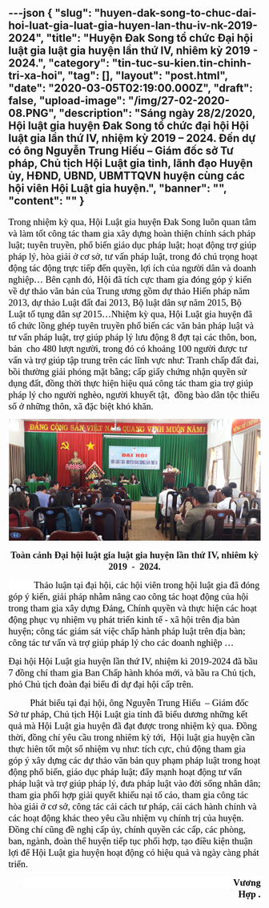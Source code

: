 ---json
{
    "slug": "huyen-dak-song-to-chuc-dai-hoi-luat-gia-luat-gia-huyen-lan-thu-iv-nk-2019-2024",
    "title": "Huyện Đak Song tổ chức Đại hội luật gia luật gia huyện lần thứ IV, nhiêm kỳ 2019  -  2024.",
    "category": "tin-tuc-su-kien.tin-chinh-tri-xa-hoi",
    "tag": [],
    "layout": "post.html",
    "date": "2020-03-05T02:19:00.000Z",
    "draft": false,
    "upload-image": "/img/27-02-2020-08.PNG",
    "description": "Sáng ngày 28/2/2020, Hội luật gia huyện Đak Song tổ chức đại hội Hội luật gia lần thứ IV, nhiệm kỳ 2019 – 2024. Đến dự có ông Nguyễn Trung Hiếu  – Giám đốc sở Tư pháp, Chủ tịch Hội Luật gia tỉnh, lãnh đạo Huyện ủy, HĐND, UBND, UBMTTQVN huyện cùng các hội viên Hội Luật gia huyện.",
    "banner": "",
    "__content__": ""
}
---
<p><span style="font-size:14.0pt"><span style="background-color:white"><span style="font-family:&quot;Times New Roman&quot;,serif"><span style="color:black">Trong nhiệm kỳ qua, Hội Luật gia huyện Đak Song lu&ocirc;n quan t&acirc;m v&agrave; l&agrave;m tốt c&ocirc;ng t&aacute;c tham gia x&acirc;y dựng ho&agrave;n thiện ch&iacute;nh s&aacute;ch ph&aacute;p luật; tuy&ecirc;n truyền, phổ biến gi&aacute;o dục ph&aacute;p luật; hoạt động trợ gi&uacute;p ph&aacute;p l&yacute;, h&ograve;a giải ở cơ sở, tư vấn ph&aacute;p luật, trong đ&oacute; ch&uacute; trọng hoạt động t&aacute;c động trực tiếp đến quyền, lợi &iacute;ch của người d&acirc;n v&agrave; doanh nghiệp&hellip; B&ecirc;n cạnh đ&oacute;, Hội đ&atilde; t&iacute;ch cực tham gia đ&oacute;ng g&oacute;p &yacute; kiến về dự thảo văn bản của Trung ương gồm dự thảo Hiến ph&aacute;p năm 2013, dự thảo Luật đất đai 2013, Bộ luật d&acirc;n sự năm 2015, Bộ Luật tố tụng d&acirc;n sự 2015&hellip;Nhiệm kỳ qua, Hội Luật gia huyện đ&atilde; tổ chức lồng gh&eacute;p tuy&ecirc;n truyền phổ biến c&aacute;c văn bản ph&aacute;p luật v&agrave; tư vấn ph&aacute;p luật, trợ gi&uacute;p ph&aacute;p l&yacute; lưu động 8 đợt tại c&aacute;c th&ocirc;n, bon, bản &nbsp;cho 480 lượt người, trong đ&oacute; c&oacute; khoảng 100 người được tư vấn v&agrave; trợ gi&uacute;p tập trung tr&ecirc;n c&aacute;c lĩnh vực như: Tranh chấp đất đai, bồi thường giải ph&oacute;ng mặt bằng; cấp giấy chứng nhận quyền sử dụng đất, đồng thời thực hiện hiệu quả c&ocirc;ng t&aacute;c tham gia trợ gi&uacute;p ph&aacute;p l&yacute; cho người ngh&egrave;o, người khuyết tật, &nbsp;đồng b&agrave;o d&acirc;n tộc thiểu số ở những th&ocirc;n, x&atilde; đặc biệt kh&oacute; khăn.</span></span></span></span></p>

<p style="text-align:center"><img alt="" src="/img/27-02-2020-08.PNG" /></p>

<p style="text-align:center"><strong><span style="font-size:14.0pt"><span style="font-family:&quot;Times New Roman&quot;,serif">To&agrave;n cảnh Đại hội luật gia luật gia huyện lần thứ IV, nhi&ecirc;m kỳ 2019&nbsp; -&nbsp; 2024.</span></span></strong></p>

<p><span style="font-size:14.0pt"><span style="background-color:white"><span style="font-family:&quot;Times New Roman&quot;,serif"><span style="color:black">&nbsp;&nbsp;&nbsp;&nbsp;&nbsp;&nbsp;&nbsp;&nbsp;&nbsp;&nbsp; Thảo luận tại đại hội, c&aacute;c hội vi&ecirc;n trong hội luật gia đ&atilde; đ&oacute;ng g&oacute;p &yacute; kiến, giải ph&aacute;p nhằm n&acirc;ng cao c&ocirc;ng t&aacute;c hoạt động của hội trong tham gia x&acirc;y dựng Đảng, Ch&iacute;nh quyền v&agrave; thực hiện c&aacute;c hoạt động phục vụ nhiệm vụ ph&aacute;t triển kinh tế - x&atilde; hội tr&ecirc;n địa b&agrave;n huyện; c&ocirc;ng t&aacute;c gi&aacute;m s&aacute;t việc chấp h&agrave;nh ph&aacute;p luật tr&ecirc;n địa b&agrave;n; c&ocirc;ng t&aacute;c tư vấn v&agrave; trợ gi&uacute;p ph&aacute;p l&yacute; cho c&aacute;c doanh nghiệp &hellip;</span></span></span></span></p>

<p><span style="font-size:14.0pt"><span style="background-color:white"><span style="font-family:&quot;Times New Roman&quot;,serif"><span style="color:black">Đại hội Hội Luật gia huyện lần thứ IV, nhiệm k&igrave; 2019-2024 đ&atilde; bầu 7 đồng ch&iacute; tham gia Ban Chấp h&agrave;nh kh&oacute;a mới, v&agrave; bầu ra Chủ tịch, ph&oacute; Chủ tịch đo&agrave;n đại biểu đi dự đại hội cấp tr&ecirc;n.</span></span></span></span></p>

<p>&nbsp;&nbsp;&nbsp;&nbsp;&nbsp;&nbsp;&nbsp;&nbsp;&nbsp;&nbsp; <span style="font-size:14.0pt"><span style="background-color:white"><span style="font-family:&quot;Times New Roman&quot;,serif"><span style="color:black">Ph&aacute;t biểu tại đại hội, &ocirc;ng Nguyễn Trung Hiếu&nbsp; &ndash; Gi&aacute;m đốc Sở tư ph&aacute;p, Chủ tịch Hội Luật gia tỉnh đ&atilde; biểu dương những kết quả m&agrave; Hội Luật gia huyện đ&atilde; đạt được trong nhiệm kỳ qua. Đồng thời, đồng ch&iacute; y&ecirc;u cầu trong nhi&ecirc;m kỳ tới,&nbsp; Hội luật gia huyện cần thực hi&ecirc;n tốt một số nhiệm vụ như: t&iacute;ch cực, chủ động tham gia g&oacute;p &yacute; x&acirc;y dựng c&aacute;c dự thảo văn bản quy phạm ph&aacute;p luật trong hoạt động phổ biến, gi&aacute;o dục ph&aacute;p luật; đẩy mạnh hoạt động tư vấn ph&aacute;p luật v&agrave; trợ gi&uacute;p ph&aacute;p l&yacute;, đưa ph&aacute;p luật v&agrave;o đời sống nh&acirc;n d&acirc;n; tham gia phối hợp giải quyết khiếu nại tố c&aacute;o, tham gia c&ocirc;ng t&aacute;c h&ograve;a giải ở cơ sở, c&ocirc;ng t&aacute;c cải c&aacute;ch tư ph&aacute;p, cải c&aacute;ch h&agrave;nh ch&iacute;nh v&agrave; c&aacute;c hoạt động kh&aacute;c theo y&ecirc;u cầu nhiệm vụ ch&iacute;nh trị của huyện. Đồng ch&iacute; cũng đề nghị cấp ủy, ch&iacute;nh quyền c&aacute;c cấp, c&aacute;c ph&ograve;ng, ban, ng&agrave;nh, đo&agrave;n thể huyện tiếp tục phối hợp, tạo điều kiện thuận lợi để Hội Luật gia huyện hoạt động c&oacute; hiệu quả v&agrave; ng&agrave;y c&agrave;ng ph&aacute;t triển.</span></span></span></span></p>

<p style="text-align:right"><span style="font-size:14.0pt"><span style="background-color:white"><span style="font-family:&quot;Times New Roman&quot;,serif"><span style="color:black">&nbsp;&nbsp;&nbsp;&nbsp;&nbsp;&nbsp;&nbsp;&nbsp;&nbsp;&nbsp;&nbsp;&nbsp;&nbsp;&nbsp;&nbsp;&nbsp;&nbsp;&nbsp;&nbsp;&nbsp;&nbsp;&nbsp;&nbsp;&nbsp;&nbsp;&nbsp;&nbsp;&nbsp;&nbsp;&nbsp;&nbsp;&nbsp;&nbsp;&nbsp;&nbsp;&nbsp;&nbsp;&nbsp;&nbsp;&nbsp;&nbsp;&nbsp;&nbsp;&nbsp;&nbsp;&nbsp;&nbsp;&nbsp;&nbsp;&nbsp;&nbsp;&nbsp;&nbsp;&nbsp;&nbsp;&nbsp;&nbsp;&nbsp;&nbsp;&nbsp;&nbsp;&nbsp;&nbsp;&nbsp;&nbsp;&nbsp;&nbsp;&nbsp;&nbsp;&nbsp;&nbsp;&nbsp;&nbsp;&nbsp;&nbsp;&nbsp;&nbsp;&nbsp;&nbsp;&nbsp;&nbsp;&nbsp;&nbsp;&nbsp;&nbsp;&nbsp;&nbsp;&nbsp;&nbsp; <strong>Vương Hợp .</strong></span></span></span></span></p>
